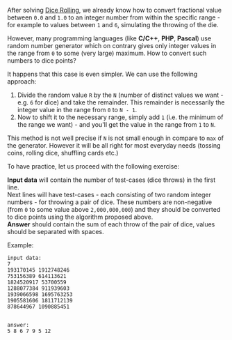 After solving [Dice Rolling](./dice-rolling), we already know how to convert fractional value
between `0.0` and `1.0` to an integer number from within the specific range - for example
to values between `1` and `6`, simulating the throwing of the die.

However, many programming languages (like **C/C++**, **PHP**, **Pascal**) use random number generator
which on contrary gives only integer values in the range
from `0` to some (very large) maximum. How to convert such numbers to dice points?

It happens that this case is even simpler. We can use the following approach:

1. Divide the random value `R` by the `N` (number of distinct values we want - e.g. `6` for dice) and take
    the remainder. This remainder is necessarily the integer value in the range from `0` to `N - 1`.
2. Now to shift it to the necessary range, simply add `1` (i.e. the minimum of the range we want) - and you'll get the
    value in the range from `1` to `N`.

This method is not well precise if `N` is not small enough in compare to `max` of the generator. However it will be all
right for most everyday needs (tossing coins, rolling dice, shuffling cards etc.)

To have practice, let us proceed with the following exercise:

**Input data** will contain the number of test-cases (dice throws) in the first line.  
Next lines will have test-cases - each consisting of two random integer numbers - for throwing a pair of dice. These
numbers are non-negative (from `0` to some value above `2,000,000,000`) and they should be converted to dice points
using the algorithm proposed above.  
**Answer** should contain the sum of each throw of the pair of dice, values should be separated with spaces.

Example:

	input data:
	7
	193170145 1912748246
	753156389 614113621
	1824520917 53700559
	1288077384 911939603
	1939066598 1695763253
	1905581606 1811712139
	878644967 1090885451
	
	
	answer:
	5 8 6 7 9 5 12
	
